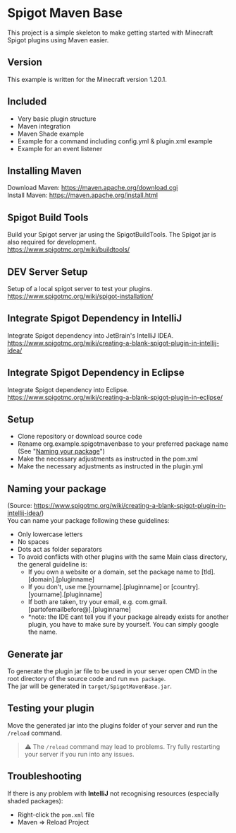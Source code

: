 # Spigot Maven Base
This project is a simple skeleton to make getting started with Minecraft Spigot plugins using Maven easier.

## Version
This example is written for the Minecraft version 1.20.1.

## Included
* Very basic plugin structure
* Maven integration
* Maven Shade example
* Example for a command including config.yml & plugin.xml example
* Example for an event listener

## Installing Maven
Download Maven: https://maven.apache.org/download.cgi  
Install Maven: https://maven.apache.org/install.html

## Spigot Build Tools
Build your Spigot server jar using the SpigotBuildTools.
The Spigot jar is also required for development.  
https://www.spigotmc.org/wiki/buildtools/

## DEV Server Setup
Setup of a local spigot server to test your plugins.  
https://www.spigotmc.org/wiki/spigot-installation/

## Integrate Spigot Dependency in IntelliJ
Integrate Spigot dependency into JetBrain's IntelliJ IDEA.  
https://www.spigotmc.org/wiki/creating-a-blank-spigot-plugin-in-intellij-idea/

## Integrate Spigot Dependency in Eclipse
Integrate Spigot dependency into Eclipse.  
https://www.spigotmc.org/wiki/creating-a-blank-spigot-plugin-in-eclipse/

## Setup
* Clone repository or download source code
* Rename org.example.spigotmavenbase to your preferred package name (See "[Naming your package](#naming-your-package)")
* Make the necessary adjustments as instructed in the pom.xml
* Make the necessary adjustments as instructed in the plugin.yml

## Naming your package
(Source: https://www.spigotmc.org/wiki/creating-a-blank-spigot-plugin-in-intellij-idea/)  
You can name your package following these guidelines:
* Only lowercase letters
* No spaces
* Dots act as folder separators
* To avoid conflicts with other plugins with the same Main class directory, the general guideline is:
    * If you own a website or a domain, set the package name to [tld].[domain].[pluginname]
    * If you don't, use me.[yourname].[pluginname] or [country].[yourname].[pluginname]
    * If both are taken, try your email, e.g. com.gmail.[partofemailbefore@].[pluginname]
    * *note: the IDE cant tell you if your package already exists for another plugin, you have to make sure by yourself. You can simply google the name.

## Generate jar
To generate the plugin jar file to be used in your server open CMD in the root directory of the source code and run `mvn package`.  
The jar will be generated in `target/SpigotMavenBase.jar`.

## Testing your plugin
Move the generated jar into the plugins folder of your server and run the `/reload` command.  
> :warning: The `/reload` command may lead to problems. Try fully restarting your server if you run into any issues.

## Troubleshooting
If there is any problem with **IntelliJ** not recognising resources (especially shaded packages):
* Right-click the `pom.xml` file
* Maven => Reload Project